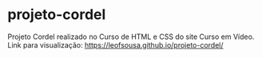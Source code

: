 # projeto-cordel
 Projeto Cordel realizado no Curso de HTML e CSS do site Curso em Vídeo.
 Link para visualização: https://leofsousa.github.io/projeto-cordel/

